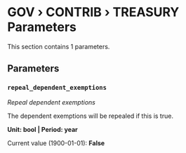 # GOV › CONTRIB › TREASURY Parameters

This section contains 1 parameters.

## Parameters

### `repeal_dependent_exemptions`
*Repeal dependent exemptions*

The dependent exemptions will be repealed if this is true.

**Unit: bool | Period: year**

Current value (1900-01-01): **False**

